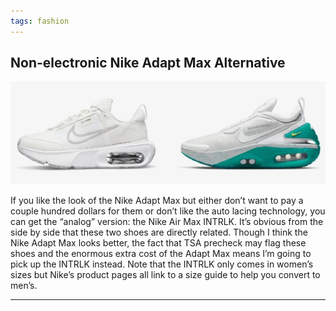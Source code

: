 ```yaml
---
tags: fashion
---
```


## Non-electronic Nike Adapt Max Alternative

![shoes](images/shoes.jpg)

If you like the look of the Nike Adapt Max but either don’t want to pay a couple hundred dollars for them or don’t like the auto lacing technology, you can get the “analog” version: the Nike Air Max INTRLK. It’s obvious from the side by side that these two shoes are directly related. Though I think the Nike Adapt Max looks better, the fact that TSA precheck may flag these shoes and the enormous extra cost of the Adapt Max means I’m going to pick up the INTRLK instead. Note that the INTRLK only comes in women’s sizes but Nike’s product pages all link to a size guide to help you convert to men’s.

---
